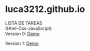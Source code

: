 # luca3212.github.io
LISTA DE TAREAS <br>
(Html-Css-JavaScript) <br>
Version 0: <a href="https://luca3212.github.io/v0" tag="_blank">Demo</a>

Version 1: <a href="https://luca3212.github.io/v1">Demo</a>

